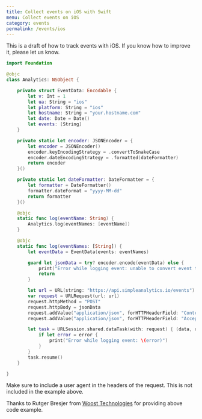```yaml
---
title: Collect events on iOS with Swift
menu: Collect events on iOS
category: events
permalink: /events/ios
---
```


This is a draft of how to track events with iOS. If you know how to improve it, please let us know.

```swift
import Foundation

@objc
class Analytics: NSObject {

    private struct EventData: Encodable {
        let v: Int = 1
        let ua: String = "ios"
        let platform: String = "ios"
        let hostname: String = "your.hostname.com"
        let date: Date = Date()
        let events: [String]
    }

    private static let encoder: JSONEncoder = {
        let encoder = JSONEncoder()
        encoder.keyEncodingStrategy = .convertToSnakeCase
        encoder.dateEncodingStrategy = .formatted(dateFormatter)
        return encoder
    }()

    private static let dateFormatter: DateFormatter = {
        let formatter = DateFormatter()
        formatter.dateFormat = "yyyy-MM-dd"
        return formatter
    }()

    @objc
    static func log(eventName: String) {
        Analytics.log(eventNames: [eventName])
    }

    @objc
    static func log(eventNames: [String]) {
        let eventData = EventData(events: eventNames)

        guard let jsonData = try? encoder.encode(eventData) else {
            print("Error while logging event: unable to convert event to JSON")
            return
        }

        let url = URL(string: "https://api.simpleanalytics.io/events")!
        var request = URLRequest(url: url)
        request.httpMethod = "POST"
        request.httpBody = jsonData
        request.addValue("application/json", forHTTPHeaderField: "Content-Type")
        request.addValue("application/json", forHTTPHeaderField: "Accept")

        let task = URLSession.shared.dataTask(with: request) { (data, response, error) in
            if let error = error {
                print("Error while logging event: \(error)")
            }
        }
        task.resume()
    }

}
```

Make sure to include a user agent in the headers of the request. This is not included in the example above.

Thanks to Rutger Bresjer from [Woost Technologies](https://woost.tech/) for providing above code example.
